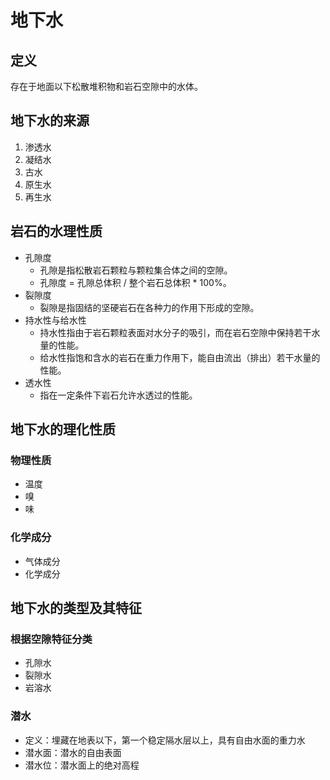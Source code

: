 # 地下水

## 定义

存在于地面以下松散堆积物和岩石空隙中的水体。

## 地下水的来源

1. 渗透水
2. 凝结水
3. 古水
4. 原生水
5. 再生水

## 岩石的水理性质

- 孔隙度
  - 孔隙是指松散岩石颗粒与颗粒集合体之间的空隙。
  - 孔隙度 = 孔隙总体积 / 整个岩石总体积 * 100%。
- 裂隙度
  - 裂隙是指固结的坚硬岩石在各种力的作用下形成的空隙。
- 持水性与给水性
  - 持水性指由于岩石颗粒表面对水分子的吸引，而在岩石空隙中保持若干水量的性能。
  - 给水性指饱和含水的岩石在重力作用下，能自由流出（排出）若干水量的性能。
- 透水性
  - 指在一定条件下岩石允许水透过的性能。

## 地下水的理化性质

### 物理性质

- 温度
- 嗅
- 味

### 化学成分

- 气体成分
- 化学成分

## 地下水的类型及其特征

### 根据空隙特征分类

- 孔隙水
- 裂隙水
- 岩溶水

### 潜水

- 定义：埋藏在地表以下，第一个稳定隔水层以上，具有自由水面的重力水
- 潜水面：潜水的自由表面
- 潜水位：潜水面上的绝对高程
